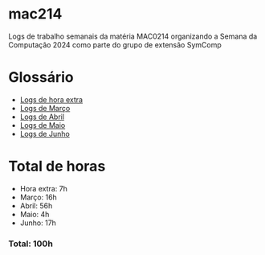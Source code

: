 # mac214
Logs de trabalho semanais da matéria MAC0214 organizando a Semana da Computação 2024 como parte do grupo de extensão SymComp

# Glossário
- [Logs de hora extra](https://github.com/clair-de-lume/mac214/blob/main/logs/hora-extra.md)
- [Logs de Março](https://github.com/clair-de-lume/mac214/blob/main/logs/março.md)
- [Logs de Abril](https://github.com/clair-de-lume/mac214/blob/main/logs/abril.md)
- [Logs de Maio](https://github.com/clair-de-lume/mac214/blob/main/logs/maio.md)
- [Logs de Junho](https://github.com/clair-de-lume/mac214/blob/main/logs/junho.md)

# Total de horas
- Hora extra: 7h
- Março: 16h
- Abril: 56h
- Maio: 4h
- Junho: 17h
### Total: 100h
